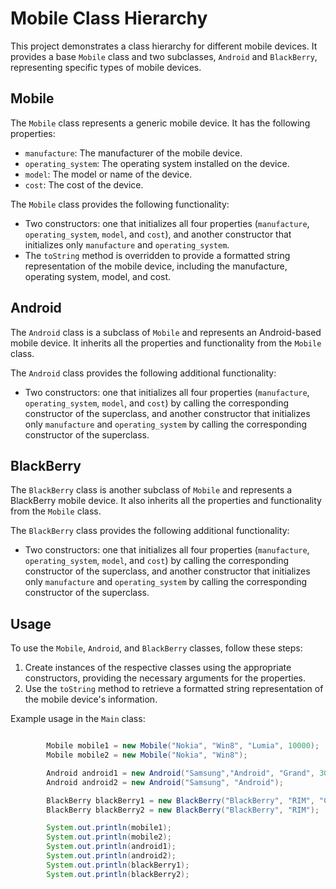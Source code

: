 # Mobile Class Hierarchy

This project demonstrates a class hierarchy for different mobile devices. It provides a base `Mobile` class and two subclasses, `Android` and `BlackBerry`, representing specific types of mobile devices.

## Mobile

The `Mobile` class represents a generic mobile device. It has the following properties:

- `manufacture`: The manufacturer of the mobile device.
- `operating_system`: The operating system installed on the device.
- `model`: The model or name of the device.
- `cost`: The cost of the device.

The `Mobile` class provides the following functionality:

- Two constructors: one that initializes all four properties (`manufacture`, `operating_system`, `model`, and `cost`), and another constructor that initializes only `manufacture` and `operating_system`.
- The `toString` method is overridden to provide a formatted string representation of the mobile device, including the manufacture, operating system, model, and cost.

## Android

The `Android` class is a subclass of `Mobile` and represents an Android-based mobile device. It inherits all the properties and functionality from the `Mobile` class.

The `Android` class provides the following additional functionality:

- Two constructors: one that initializes all four properties (`manufacture`, `operating_system`, `model`, and `cost`) by calling the corresponding constructor of the superclass, and another constructor that initializes only `manufacture` and `operating_system` by calling the corresponding constructor of the superclass.

## BlackBerry

The `BlackBerry` class is another subclass of `Mobile` and represents a BlackBerry mobile device. It also inherits all the properties and functionality from the `Mobile` class.

The `BlackBerry` class provides the following additional functionality:

- Two constructors: one that initializes all four properties (`manufacture`, `operating_system`, `model`, and `cost`) by calling the corresponding constructor of the superclass, and another constructor that initializes only `manufacture` and `operating_system` by calling the corresponding constructor of the superclass.

## Usage

To use the `Mobile`, `Android`, and `BlackBerry` classes, follow these steps:

1. Create instances of the respective classes using the appropriate constructors, providing the necessary arguments for the properties.
2. Use the `toString` method to retrieve a formatted string representation of the mobile device's information.

Example usage in the `Main` class:

```java

        Mobile mobile1 = new Mobile("Nokia", "Win8", "Lumia", 10000);
        Mobile mobile2 = new Mobile("Nokia", "Win8");

        Android android1 = new Android("Samsung","Android", "Grand", 30000 );
        Android android2 = new Android("Samsung", "Android");

        BlackBerry blackBerry1 = new BlackBerry("BlackBerry", "RIM", "Curve", 20000);
        BlackBerry blackBerry2 = new BlackBerry("BlackBerry", "RIM");

        System.out.println(mobile1);
        System.out.println(mobile2);
        System.out.println(android1);
        System.out.println(android2);
        System.out.println(blackBerry1);
        System.out.println(blackBerry2);

